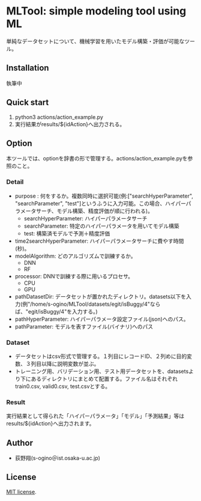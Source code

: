 # MLTool: simple modeling tool using ML
単純なデータセットについて、機械学習を用いたモデル構築・評価が可能なツール。
## Installation
執筆中
## Quick start
1. python3 actions/action_example.py
2. 実行結果がresults/${idAction}へ出力される。
## Option
本ツールでは、optionを辞書の形で管理する。actions/action_example.pyを参照のこと。
### Detail
- purpose : 何をするか。複数同時に選択可能(例:["searchHyperParameter", "searchParameter", "test"]というふうに入力可能。この場合、ハイパーパラメータサーチ、モデル構築、精度評価が順に行われる)。
    - searchHyperParameter: ハイパーパラメータサーチ
    - searchParameter: 特定のハイパーパラメータを用いてモデル構築
    - test: 構築済モデルで予測＋精度評価
- time2searchHyperParameter: ハイパーパラメータサーチに費やす時間(秒)。
- modelAlgorithm: どのアルゴリズムで訓練するか。
    - DNN
    - RF
- processor: DNNで訓練する際に用いるプロセサ。
    - CPU
    - GPU
- pathDatasetDir: データセットが置かれたディレクトリ。datasets以下を入力(例"/home/s-ogino/MLTool/datasets/egit/isBuggy/4"ならば、"egit/isBuggy/4"を入力する。)
- pathHyperParameter: ハイパーパラメータ設定ファイル(json)へのパス。
- pathParameter: モデルを表すファイル(バイナリ)へのパス
### Dataset
- データセットはcsv形式で管理する。１列目にレコードID、２列めに目的変数、３列目以降に説明変数が並ぶ。
- トレーニング用、バリデーション用、テスト用データセットを、datasetsより下にあるディレクトリにまとめて配置する。ファイル名はそれぞれtrain0.csv, valid0.csv, test.csvとする。
### Result
実行結果として得られた「ハイパーパラメータ」「モデル」「予測結果」等はresults/${idAction}へ出力されます。
## Author
- 荻野翔(s-ogino＠ist.osaka-u.ac.jp)
## License
[MIT license](https://en.wikipedia.org/wiki/MIT_License).